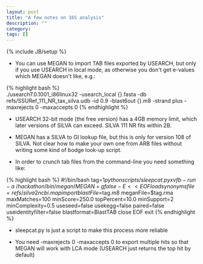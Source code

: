 ```yaml
---
layout: post
title: "A few notes on 16S analysis"
description: ""
category: 
tags: []
---
```

{% include JB/setup %}

*   You can use MEGAN to import TAB files exported by USEARCH, but only if you use USEARCH in local mode, as otherwise you don't get e-values which MEGAN doesn't like, e.g.:

{% highlight bash %}  
	./usearch7.0.1001_i86linux32 -usearch_local {}.fasta -db refs/SSURef_111_NR_tax_silva.udb -id 0.9 -blast6out {}.m8 -strand plus -maxrejects 0 -maxaccepts 0
{% endhighlight %}

*   USEARCH 32-bit mode (the free version) has a 4GB memory limit, which later versions of SILVA can exceed. SILVA 111 NR fits within 2B.

*   MEGAN has a SILVA to GI lookup file, but this is only for version 108 of SILVA. Not clear how to make your own one from ARB files without writing some kind of bodge look-up script.

*   In order to crunch tab files from the command-line you need something like:

{% highlight bash %}
	#!/bin/bash
	tag=$1
	python scripts/sleepcat.py xvfb-run -a ~/hackathon/bin/megan/MEGAN +g false -E <<EOF
	load synonymsfile=refs/silva2ncbi.map
	import blastFile=$tag.m8 meganFile=$tag.rma maxMatches=100 minScore=250.0 topPercent=10.0 minSupport=2 minComplexity=0.5 useseed=false usekegg=false paired=false useidentityfilter=false blastformat=BlastTAB
	close
	EOF
	exit
{% endhighlight %}

*   sleepcat.py is just a script to make this process more reliable

*   You need -maxrejects 0 -maxaccepts 0 to export multiple hits so that MEGAN will work with LCA mode (USEARCH just returns the top hit by default)

 


